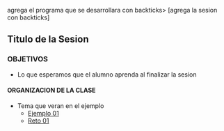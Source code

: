 agrega el programa que se desarrollara con backticks> [agrega la sesion con backticks]  
## Titulo de la Sesion 

### OBJETIVOS 
 - Lo que esperamos que el alumno aprenda al finalizar la sesion 

#### ORGANIZACION DE LA CLASE 
- Tema que veran en el ejemplo
	- [Ejemplo 01](Ejemplo-01)
	- [Reto 01](Reto-01)

